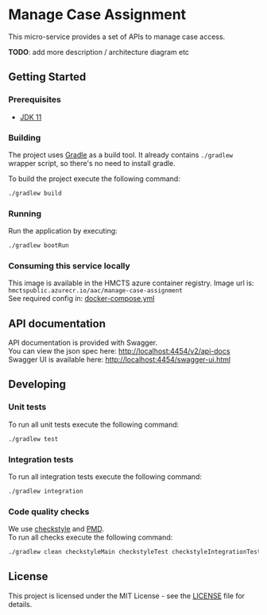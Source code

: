 # Manage Case Assignment

This micro-service provides a set of APIs to manage case access. 

**TODO**: add more description / architecture diagram etc 

## Getting Started

### Prerequisites
- [JDK 11](https://java.com)

### Building
The project uses [Gradle](https://gradle.org) as a build tool. It already contains
`./gradlew` wrapper script, so there's no need to install gradle.

To build the project execute the following command:
```bash
./gradlew build
```

### Running
Run the application by executing:
```bash
./gradlew bootRun
```

### Consuming this service locally
This image is available in the HMCTS azure container registry. Image url is: `hmctspublic.azurecr.io/aac/manage-case-assignment`  
See required config in: [docker-compose.yml](docker-compose.yml)


## API documentation
API documentation is provided with Swagger.  
You can view the json spec here: [http://localhost:4454/v2/api-docs](http://localhost:4454/v2/api-docs)  
Swagger UI is available here: [http://localhost:4454/swagger-ui.html](http://localhost:4454/swagger-ui.html)  

## Developing

### Unit tests
To run all unit tests execute the following command:
```bash
./gradlew test
```

### Integration tests
To run all integration tests execute the following command:
```bash
./gradlew integration
```

### Code quality checks
We use [checkstyle](http://checkstyle.sourceforge.net/) and [PMD](https://pmd.github.io/).  
To run all checks execute the following command:
```bash
./gradlew clean checkstyleMain checkstyleTest checkstyleIntegrationTest pmdMain pmdTest pmdIntegrationTest
```

## License
This project is licensed under the MIT License - see the [LICENSE](LICENSE.md) file for details.
